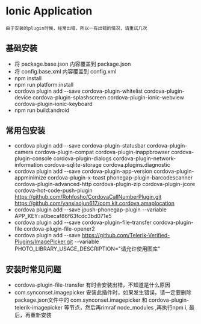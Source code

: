 # Ionic Application

```
由于安装的plugin时候，经常出错，所以一有出错的情况，请重试几次
```

## 基础安装

* 将 package.base.json 内容覆盖到 package.json
* 将 config.base.xml 内容覆盖到 config.xml
* npm install
* npm run platform:install
* cordova plugin add --save cordova-plugin-whitelist cordova-plugin-device cordova-plugin-splashscreen cordova-plugin-ionic-webview cordova-plugin-ionic-keyboard
* npm run build:android

## 常用包安装

* cordova plugin add --save cordova-plugin-statusbar cordova-plugin-camera cordova-plugin-compat cordova-plugin-inappbrowser cordova-plugin-console cordova-plugin-dialogs cordova-plugin-network-information cordova-sqlite-storage cordova.plugins.diagnostic
* cordova plugin add --save cordova-plugin-app-version cordova-plugin-appminimize cordova-plugin-x-toast phonegap-plugin-barcodescanner cordova-plugin-advanced-http cordova-plugin-zip  cordova-plugin-jcore cordova-hot-code-push-plugin https://github.com/Rohfosho/CordovaCallNumberPlugin.git https://github.com/yanxiaojun617/com.kit.cordova.amaplocation
* cordova plugin add --save jpush-phonegap-plugin --variable APP_KEY=a0becaf86f63fcdc3bd071e5
* cordova plugin add --save cordova-plugin-file-transfer cordova-plugin-file cordova-plugin-file-opener2
* cordova plugin add --save https://github.com/Telerik-Verified-Plugins/ImagePicker.git --variable PHOTO_LIBRARY_USAGE_DESCRIPTION="请允许使用图库"

## 安装时常见问题

* cordova-plugin-file-transfer 有时会安装出错，不知道是什么原因
* com.synconset.imagepicker 安装此插件时，如果发生错误，请一定要删除package.json文件中的 com.synconset.imagepicker 和 cordova-plugin-telerik-imagepicker 等节点，然后再rimraf node_modules ,再执行npm i,
最后，再重新安装